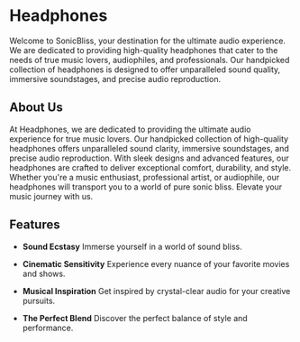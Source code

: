 # Headphones

Welcome to SonicBliss, your destination for the ultimate audio experience. We are dedicated to providing high-quality headphones that cater to the needs of true music lovers, audiophiles, and professionals. Our handpicked collection of headphones is designed to offer unparalleled sound quality, immersive soundstages, and precise audio reproduction.

## About Us

At Headphones, we are dedicated to providing the ultimate audio experience for true music lovers. Our handpicked collection of high-quality headphones offers unparalleled sound clarity, immersive soundstages, and precise audio reproduction. With sleek designs and advanced features, our headphones are crafted to deliver exceptional comfort, durability, and style. Whether you're a music enthusiast, professional artist, or audiophile, our headphones will transport you to a world of pure sonic bliss. Elevate your music journey with us.

## Features

- **Sound Ecstasy** Immerse yourself in a world of sound bliss.

- **Cinematic Sensitivity** Experience every nuance of your favorite movies and shows.
- **Musical Inspiration** Get inspired by crystal-clear audio for your creative pursuits.

- **The Perfect Blend** Discover the perfect balance of style and performance.
